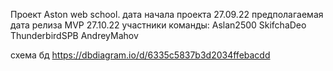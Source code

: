 Проект Aston web school.
дата начала проекта 27.09.22
предполагаемая дата релиза MVP 27.10.22
участники команды:
Aslan2500
SkifchaDeo
ThunderbirdSPB
AndreyMahov

схема бд
https://dbdiagram.io/d/6335c5837b3d2034ffebacdd
